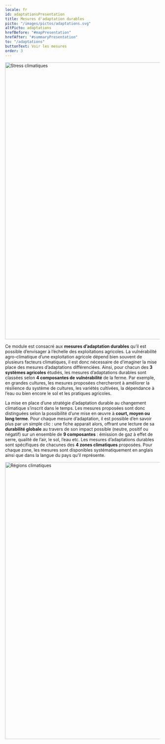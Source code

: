 ```yaml
---
locale: fr
id: adaptationsPresentation
title: Mesures d'adaptation durables
picto: "/images/pictos/adaptations.svg"
altPicto: adaptations
hrefBefore: "#mapPresentation"
hrefAfter: "#summaryPresentation"
to: "/adaptations"
buttonText: Voir les mesures
order: 3
---
```


<img src = https://res.cloudinary.com/solagro/image/upload/v1585924820/homepage/climate_events_adrkd4.svg alt = "Stress climatiques" width = "900">

Ce module est consacré aux **mesures d’adaptation durables** qu’il est possible d’envisager à l’échelle des exploitations agricoles. La vulnérabilité agro-climatique d’une exploitation agricole dépend bien souvent de plusieurs facteurs climatiques, il est donc nécessaire de d’imaginer la mise place des mesures d’adaptations différenciées. 
Ainsi, pour chacun des **3 systèmes agricoles** étudiés, les mesures d’adaptations durables sont classées selon **4 composantes de vulnérabilité** de la ferme. Par exemple, en grandes cultures, les mesures proposées chercheront à améliorer la résilience du système de cultures, les variétés cultivées, la dépendance à l’eau ou bien encore le sol et les pratiques agricoles.

La mise en place d’une stratégie d’adaptation durable au changement climatique s’inscrit dans le temps. Les mesures proposées sont donc distinguées selon la possibilité d’une mise en œuvre à **court, moyen ou long terme**. Pour chaque mesure d’adaptation, il est possible d’en savoir plus par un simple clic : une fiche apparait alors, offrant une lecture de sa **durabilité globale** au travers de son impact possible (neutre, positif ou négatif) sur un ensemble de **9 composantes** : émission de gaz à effet de serre, qualité de l’air, le sol, l’eau etc.
Les mesures d’adaptations durables sont spécifiques de chacunes des **4 zones climatiques** proposées. Pour chaque zone, les mesures sont disponibles systématiquement en anglais ainsi que dans la langue du pays qu’il représente.

<img src = https://res.cloudinary.com/solagro/image/upload/v1585924650/homepage/climate_regions_whhi8a.svg alt = "Régions climatiques" width = "900" align="left">
